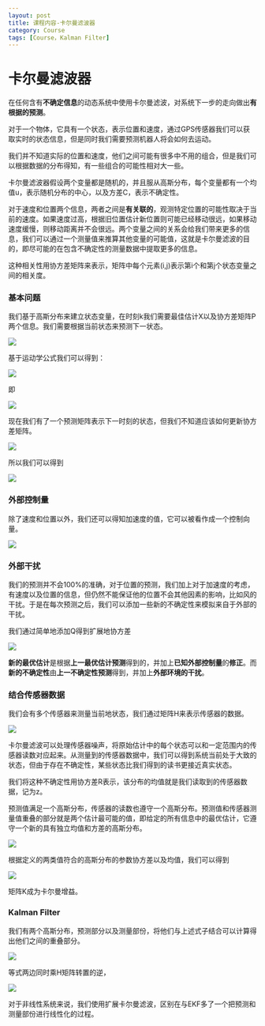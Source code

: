 ```yaml
---
layout: post
title: 课程内容-卡尔曼滤波器
category: Course
tags: [Course，Kalman Filter]
---
```


# 卡尔曼滤波器

在任何含有**不确定信息**的动态系统中使用卡尔曼滤波，对系统下一步的走向做出**有根据的预测**。

对于一个物体，它具有一个状态，表示位置和速度，通过GPS传感器我们可以获取实时的状态信息，但是同时我们需要预测机器人将会如何去运动。

我们并不知道实际的位置和速度，他们之间可能有很多中不用的组合，但是我们可以根据数据的分布得知，有一些组合的可能性相对大一些。

卡尔曼滤波器假设两个变量都是随机的，并且服从高斯分布，每个变量都有一个均值u，表示随机分布的中心，以及方差C，表示不确定性。

对于速度和位置两个信息，两者之间是**有关联的**，观测特定位置的可能性取决于当前的速度。如果速度过高，根据旧位置估计新位置则可能已经移动很远，如果移动速度缓慢，则移动距离并不会很远。两个变量之间的关系会给我们带来更多的信息，我们可以通过一个测量值来推算其他变量的可能值，这就是卡尔曼滤波的目的，即尽可能的在包含不确定性的测量数据中提取更多的信息。

这种相关性用协方差矩阵来表示，矩阵中每个元素(i,j)表示第i个和第j个状态变量之间的相关度。

### 基本问题

我们基于高斯分布来建立状态变量，在时刻k我们需要最佳估计X以及协方差矩阵P两个信息。我们需要根据当前状态来预测下一状态。

![](http://thorraysjtu.github.io/img/1218/1.png)

基于运动学公式我们可以得到：

![](http://thorraysjtu.github.io/img/1218/2.png)

即

![](http://thorraysjtu.github.io/img/1218/3.png)

现在我们有了一个预测矩阵表示下一时刻的状态，但我们不知道应该如何更新协方差矩阵。

![](http://thorraysjtu.github.io/img/1218/4.png)

所以我们可以得到

![](http://thorraysjtu.github.io/img/1218/5.png)

### 外部控制量

除了速度和位置以外，我们还可以得知加速度的值，它可以被看作成一个控制向量。

![](http://thorraysjtu.github.io/img/1218/6.png)

### 外部干扰

我们的预测并不会100%的准确，对于位置的预测，我们加上对于加速度的考虑，有速度以及位置的信息，但仍然不能保证他的位置不会其他因素的影响，比如风的干扰。于是在每次预测之后，我们可以添加一些新的不确定性来模拟来自于外部的干扰。

我们通过简单地添加Q得到扩展地协方差

![](http://thorraysjtu.github.io/img/1218/7.png)

**新的最优估计**是根据**上一最优估计预测**得到的，并加上**已知外部控制量**的**修正**。而**新的不确定性**由**上一不确定性预测**得到，并加上**外部环境的干扰**。

### 结合传感器数据

我们会有多个传感器来测量当前地状态，我们通过矩阵H来表示传感器的数据。

![](http://thorraysjtu.github.io/img/1218/8.png)

卡尔曼滤波可以处理传感器噪声，将原始估计中的每个状态可以和一定范围内的传感器读数对应起来。从测量到的传感器数据中，我们可以得到系统当前处于大致的状态，但由于存在不确定性，某些状态比我们得到的读书更接近真实状态。

我们将这种不确定性用协方差R表示，该分布的均值就是我们读取到的传感器数据，记为z。

预测值满足一个高斯分布，传感器的读数也遵守一个高斯分布。预测值和传感器测量值重叠的部分就是两个估计最可能的值，即给定的所有信息中的最优估计，它遵守一个新的具有独立均值和方差的高斯分布。

![](http://thorraysjtu.github.io/img/1218/9.png)													

根据定义的两类值符合的高斯分布的参数协方差以及均值，我们可以得到

![](http://thorraysjtu.github.io/img/1218/10.png)

矩阵K成为卡尔曼增益。

### Kalman Filter

我们有两个高斯分布，预测部分以及测量部份，将他们与上述式子结合可以计算得出他们之间的重叠部分。

![](http://thorraysjtu.github.io/img/1218/11.png)

等式两边同时乘H矩阵转置的逆，

![](http://thorraysjtu.github.io/img/1218/12.png)

对于非线性系统来说，我们使用扩展卡尔曼滤波，区别在与EKF多了一个把预测和测量部份进行线性化的过程。

